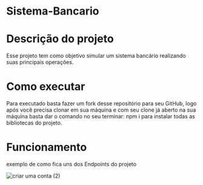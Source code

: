 # Sistema-Bancario

# Descrição do projeto
Esse projeto tem como objetivo simular um sistema bancário realizando suas principais operações.

# Como executar
Para executado basta fazer um fork desse repositório para seu GitHub, logo após você precisa clonar em sua máquina e com seu clone já aberto na sua máquina basta dar o comando no seu terminar: npm i para instalar todas as bibliotecas do projeto.

# Funcionamento
exemplo de como fica uns dos Endpoints do projeto

![criar uma conta (2)](https://github.com/JuanDaMata/Sistema-Bancario/assets/139510363/f526be44-0262-4214-83be-d2caea8bfa20)
